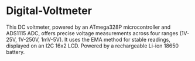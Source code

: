 # Digital-Voltmeter
This DC voltmeter, powered by an ATmega328P microcontroller and ADS1115 ADC, offers precise voltage measurements across four ranges (1V-25V, 1V-250V, 1mV-5V). It uses the EMA method for stable readings, displayed on an I2C 16x2 LCD. Powered by a rechargeable Li-ion 18650 battery.
